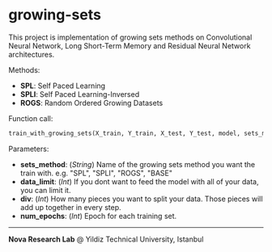 # growing-sets
This project is implementation of growing sets methods on Convolutional Neural Network, Long Short-Term Memory and Residual Neural Network architectures.


Methods:
- **SPL**: Self Paced Learning
- **SPLI**: Self Paced Learning-Inversed
- **ROGS**: Random Ordered Growing Datasets

Function call:
```python
train_with_growing_sets(X_train, Y_train, X_test, Y_test, model, sets_method=None, data_limit=None, div=16, num_epochs=30, batch_size=128)
```

Parameters:
-   **sets_method**:  (*String*) Name of the growing sets method you want the train with. e.g. "SPL", "SPLI", "ROGS", "BASE"
-  **data_limit**: (*Int*) If you dont want to feed the model with all of your data, you can limit it.
-  **div**:  (*Int*) How many pieces you want to split your data. Those pieces will add up together in every step.
- **num_epochs**:  (*Int*) Epoch for each training set.

------------

**Nova Research Lab** @ Yildiz Technical University, Istanbul
